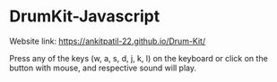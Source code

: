 # DrumKit-Javascript

Website link: https://ankitpatil-22.github.io/Drum-Kit/

Press any of the keys (w, a, s, d, j, k, l) on the keyboard or click on the button with mouse, and respective sound will play.
